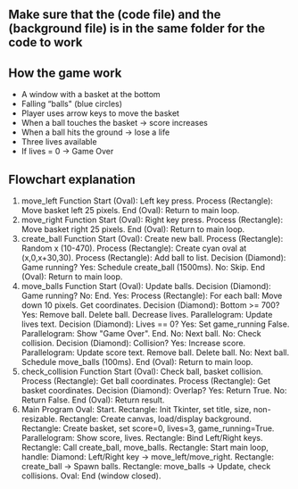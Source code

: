 ## Make sure that the (code file) and the (background file) is in the same folder for the code to work

## How the game work
- A window with a basket at the bottom
- Falling “balls" (blue circles)
- Player uses arrow keys to move the basket
- When a ball touches the basket → score increases
- When a ball hits the ground → lose a life
- Three lives available
- If lives = 0 → Game Over

## Flowchart explanation
1. move_left Function
Start (Oval): Left key press.
Process (Rectangle): Move basket left 25 pixels.
End (Oval): Return to main loop.
2. move_right Function
Start (Oval): Right key press.
Process (Rectangle): Move basket right 25 pixels.
End (Oval): Return to main loop.
3. create_ball Function
Start (Oval): Create new ball.
Process (Rectangle): Random x (10-470).
Process (Rectangle): Create cyan oval at (x,0,x+30,30).
Process (Rectangle): Add ball to list.
Decision (Diamond): Game running?
Yes: Schedule create_ball (1500ms).
No: Skip.
End (Oval): Return to main loop.
4. move_balls Function
Start (Oval): Update balls.
Decision (Diamond): Game running?
No: End.
Yes:
Process (Rectangle): For each ball:
Move down 10 pixels.
Get coordinates.
Decision (Diamond): Bottom >= 700?
Yes:
Remove ball.
Delete ball.
Decrease lives.
Parallelogram: Update lives text.
Decision (Diamond): Lives == 0?
Yes:
Set game_running False.
Parallelogram: Show "Game Over".
End.
No: Next ball.
No:
Check collision.
Decision (Diamond): Collision?
Yes:
Increase score.
Parallelogram: Update score text.
Remove ball.
Delete ball.
No: Next ball.
Schedule move_balls (100ms).
End (Oval): Return to main loop.
5. check_collision Function
Start (Oval): Check ball, basket collision.
Process (Rectangle): Get ball coordinates.
Process (Rectangle): Get basket coordinates.
Decision (Diamond): Overlap?
Yes: Return True.
No: Return False.
End (Oval): Return result.
6. Main Program
Oval: Start.
Rectangle: Init Tkinter, set title, size, non-resizable.
Rectangle: Create canvas, load/display background.
Rectangle: Create basket, set score=0, lives=3, game_running=True.
Parallelogram: Show score, lives.
Rectangle: Bind Left/Right keys.
Rectangle: Call create_ball, move_balls.
Rectangle: Start main loop, handle:
Diamond: Left/Right key → move_left/move_right.
Rectangle: create_ball → Spawn balls.
Rectangle: move_balls → Update, check collisions.
Oval: End (window closed).
